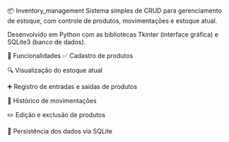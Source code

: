 📦 Inventory_management
Sistema simples de CRUD para gerenciamento de estoque, com controle de produtos, movimentações e estoque atual.

Desenvolvido em Python com as bibliotecas Tkinter (interface gráfica) e SQLite3 (banco de dados).

🧩 Funcionalidades
✅ Cadastro de produtos

🔍 Visualização do estoque atual

➕ Registro de entradas e saídas de produtos

📝 Histórico de movimentações

✏️ Edição e exclusão de produtos

💾 Persistência dos dados via SQLite

